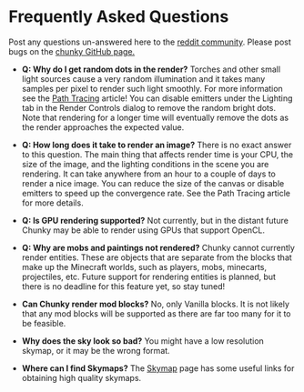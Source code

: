 Frequently Asked Questions
==========================

Post any questions un-answered here to the [reddit community][0].
Please post bugs on the [chunky GitHub page.][1]

* **Q: Why do I get random dots in the render?**
  Torches and other small light sources cause a very random illumination and it
  takes many samples per pixel to render such light smoothly. For more
  information see the [Path Tracing][2] article! You can disable emitters
  under the Lighting tab in the Render Controls dialog to remove the random
  bright dots. Note that rendering for a longer time will eventually remove the
  dots as the render approaches the expected value.

* **Q: How long does it take to render an image?**
  There is no exact answer to this question. The main thing that affects render
  time is your CPU, the size of the image, and the lighting conditions in the
  scene you are rendering. It can take anywhere from an hour to a couple of
  days to render a nice image. You can reduce the size of the canvas or disable
  emitters to speed up the convergence rate. See the Path Tracing article for
  more details.

* **Q: Is GPU rendering supported?**
  Not currently, but in the distant future Chunky may be able to render using
  GPUs that support OpenCL.

* **Q: Why are mobs and paintings not rendered?**
  Chunky cannot currently render entities. These are objects that are separate from the blocks that make up the Minecraft worlds, such as players, mobs, minecarts, projectiles, etc. Future support for rendering entities is planned, but there is no deadline for this feature yet, so stay tuned!

* **Can Chunky render mod blocks?**
  No, only Vanilla blocks. It is not likely that any mod blocks will be supported as there are far too many for it to be feasible.

* **Why does the sky look so bad?**
  You might have a low resolution skymap, or it may be the wrong format.

* **Where can I find Skymaps?**
  The [Skymap][3] page has some useful links for obtaining high quality skymaps.


[0]:http://www.reddit.com/r/chunky
[1]:https://github.com/llbit/chunky/issues
[2]:path_tracing.html
[3]:skymaps.html
